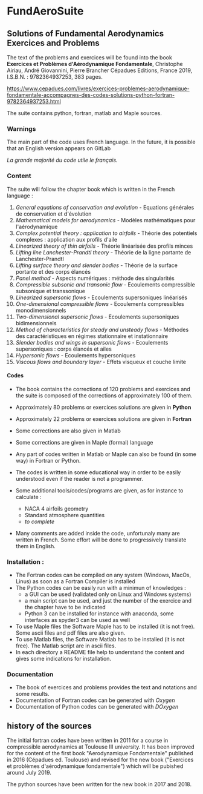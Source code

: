 # FundAeroSuite
## Solutions of Fundamental Aerodynamics Exercices and Problems

The text of the problems and exercices will be found into the book
**Exercices et Problèmes d'Aérodynamique Fondamentale**,
Christophe Airiau, André Giovannini, Pierre Brancher
Cépadues Editions, France
2019,  I.S.B.N. : 9782364937253, 383 pages.
 
https://www.cepadues.com/livres/exercices-problemes-aerodynamique-fondamentale-accompagnes-des-codes-solutions-python-fortran-9782364937253.html

The suite  contains python, fortran, matlab and Maple sources.
 
### Warnings

The main part of the code uses French language. 
In the future, it is possible that an English version appears on GitLab

*La grande majorité du code utile le français.*

### Content
The suite will follow the chapter book which is written in the French language :
1. *General equations of conservation and evolution* - Equations générales de conservation et d'évolution 
2. *Mathematical models for aerodynamics* - Modèles mathématiques pour l'aérodynamique  
3. *Complex potential theory : application to airfoils* - Théorie des potentiels complexes : application aux profils d'aile 
4. *Linearized theory of thin airfoils* - Théorie linéarisée des profils minces   
5. *Lifting line Lanchester-Prandtl theory* - Théorie de la ligne portante de Lanchester-Prandtl 
6. *Lifting surface theory and slender bodies* - Théorie de la surface portante et des corps élancés 
7. *Panel method* - Aspects numériques : méthode des singularités 
8. *Compressible subsonic and transonic flow* - Ecoulements compressible subsonique et transsonique 
9. *Linearized supersonic flows* - Ecoulements supersoniques linéarisés 
10. *One-dimensional compressible flows* - Ecoulements compressibles monodimensionnels
11. *Two-dimensional supersonic flows* - Ecoulements supersoniques bidimensionnels 
12. *Method of characteristics for steady and unsteady flows* - Méthodes des caractéristiques en régimes stationnaire et instationnaire
13. *Slender bodies and wings in supersonic flows* - Ecoulements supersoniques : corps élancés et ailes
14. *Hypersonic flows* - Ecoulements hypersoniques
15. *Viscous flows and boundary layer* - Effets visqueux et couche limite

#### Codes
* The book contains the corrections of 120 problems and exercices and the suite is composed of the corrections of approximately 100 of them.

* Approximately 80 problems or exercices solutions are given in **Python**
* Approximately 22 problems or exercices solutions are given in **Fortran**
* Some corrections are also given in Matlab 
* Some corrections are given in Maple (formal) language
* Any part of codes written in Matlab or Maple can also be found (in some way) in Fortran or Python.
* The codes is written in some educational way in order to be easily understood even if the reader is not a programmer.
* Some additional tools/codes/programs are given, as for instance to calculate :
   * NACA 4 airfoils geometry
   * Standard atmosphere quantities
   * *to complete*
 * Many comments are added inside the code, unfortunaly many are written in French. Some effort will be done to progressively translate them in English.

### Installation :
* The Fortran codes can be compiled on any system (Windows, MacOs, Linus) as soon as a Fortran Compiler is installed
* The Python codes can be easily run with a minimun of knowledges :
    * a GUI can be used (validated only on Linux and Windows systems)
    * a main script can be used, and just the number of the exercice and the chapter have to be indicated
    * Python 3 can be installed for instance with anaconda, some interfaces as spyder3 can be used as well
* To use Maple files the Software Maple has to be installed (it is not free). Some ascii files and pdf files are also given.
* To use Matlab files, the Software Matlab has to be installed (it is not free). The Matlab script are in ascii files.
* In each directory a README file help to understand the content and gives some indications for installation.

### Documentation
* The book of exercices and problems provides the text and notations and some results.
* Documentation of Fortran codes can be generated with _Oxygen_
* Documentation of Python codes can be generated with _DOxygen_

## history of the sources

The initial fortran codes have been written in 2011 for a course in compressible aerodynamics at Toulouse III university. It has been improved for the content of the first book "Aerodynamique Fondamentale" published in 2016 (Cépadues ed. Toulouse)
and revised for the new book ("Exercices et problèmes d'aérodynamique fondamentale") which will be pubished around July 2019.

The python sources have been written for the new book in 2017 and 2018.

